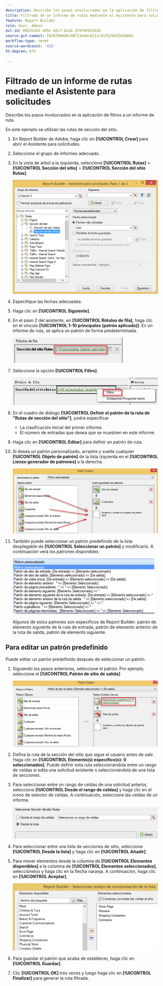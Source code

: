 ```yaml
---
description: Describe los pasos involucrados en la aplicación de filtros a un informe de ruta.
title: Filtrado de un informe de rutas mediante el Asistente para solicitudes
feature: Report Builder
role: User, Admin
exl-id: 085351b3-4d9c-45cf-b2a8-379f05932b26
source-git-commit: fb39f906d6c08713e4dc8211c917b2942502868e
workflow-type: tm+mt
source-wordcount: '422'
ht-degree: 67%

---
```


# Filtrado de un informe de rutas mediante el Asistente para solicitudes

Describe los pasos involucrados en la aplicación de filtros a un informe de ruta.

En este ejemplo se utilizan las rutas de sección del sitio.

1. En Report Builder de Adobe, haga clic en **[!UICONTROL Crear]** para abrir el Asistente para solicitudes.
1. Seleccione el grupo de informes adecuado.
1. En la vista de árbol a la izquierda, seleccione **[!UICONTROL Rutas]** > **[!UICONTROL Sección del sitio]** > **[!UICONTROL Sección del sitio Rutas]**.

   ![Captura de pantalla que muestra las rutas de sección del sitio seleccionadas.](assets/site_section_path_1.png)

1. Especifique las fechas adecuadas.

1. Haga clic en **[!UICONTROL Siguiente]**.

1. En el paso 2 del asistente, en **[!UICONTROL Rótulos de fila]**, haga clic en el vínculo **[!UICONTROL 1-10 principales (patrón aplicado)]**. En un informe de ruta, se aplica un patrón de forma predeterminada.

   ![Captura de pantalla que muestra el patrón de ruta predeterminado.](assets/site_section_path_2.png)

1. Seleccione la opción **[!UICONTROL Filtro]**.

   ![Captura de pantalla que resalta la opción Filtro.](assets/filter_option.png)

1. En el cuadro de diálogo **[!UICONTROL Definir el patrón de la ruta de &quot;Rutas de sección del sitio&quot;]**, podrá especificar
   * La clasificación inicial del primer informe.
   * El número de entradas que desea que se muestren en este informe.
1. Haga clic en **[!UICONTROL Editar]** para definir un patrón de ruta.

1. Si desea un patrón personalizado, arrastre y suelte cualquier **[!UICONTROL Objeto de patrón]** de la lista izquierda en el **[!UICONTROL Lienzo generador de patrones]** a la derecha.

   ![](assets/custom_pattern.png)

1. También puede seleccionar un patrón predefinido de la lista desplegable de **[!UICONTROL Seleccionar un patrón]** y modificarlo. A continuación verá los patrones disponibles:

   ![](assets/select_a_pattern.png)

   Algunos de estos patrones son específicos de Report Builder: patrón de elemento siguiente de la ruta de entrada, patrón de elemento anterior de la ruta de salida, patrón de elemento siguiente.

## Para editar un patrón predefinido

Puede editar un patrón predefinido después de seleccionar un patrón.

1. Siguiendo los pasos anteriores, seleccione el patrón. Por ejemplo, seleccione el **[!UICONTROL Patrón de sitio de salida]**:

   ![Captura de pantalla que resalta el patrón seleccionado.](assets/exited_site_pattern.png)

1. Defina la ruta de la sección del sitio que sigue el usuario antes de salir. Haga clic en **[!UICONTROL Elemento(s) específico(s): 0 seleccionados]**. Puede definir esta ruta seleccionándola entre un rango de celdas si edita una solicitud existente o seleccionándola de una lista de secciones.

1. Para seleccionar entre un rango de celdas de una solicitud anterior, seleccione **[!UICONTROL Desde el rango de celdas]** y haga clic en el icono de selector de celdas. A continuación, seleccione las celdas de un informe.

   ![Captura de pantalla que muestra las opciones para elegir entre un rango de celdas o de una lista.](assets/choose_site_section_paths.png)

1. Para seleccionar entre una lista de secciones de sitio, seleccione **[!UICONTROL Desde la lista]** y haga clic en **[!UICONTROL Añadir]**.

1. Para mover elementos desde la columna de **[!UICONTROL Elementos disponibles]** a la columna de **[!UICONTROL Elementos seleccionados]**, selecciónelos y haga clic en la flecha naranja. A continuación, haga clic en **[!UICONTROL Aceptar]**.

   ![Captura de pantalla que muestra los elementos disponibles y los elementos seleccionados.](assets/move_site_section_elements.png)

1. Para guardar el patrón que acaba de establecer, haga clic en **[!UICONTROL Guardar]**.

1. Clic **[!UICONTROL OK]** tres veces y luego haga clic en **[!UICONTROL Finalizar]** para generar la ruta filtrada.
